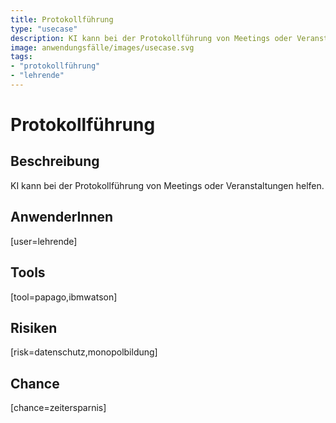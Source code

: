 ```yaml
---
title: Protokollführung
type: "usecase"
description: KI kann bei der Protokollführung von Meetings oder Veranstaltungen helfen.
image: anwendungsfälle/images/usecase.svg
tags:
- "protokollführung"
- "lehrende"
---
```


# Protokollführung

## Beschreibung

KI kann bei der Protokollführung von Meetings oder Veranstaltungen helfen.

## AnwenderInnen

[user=lehrende]


## Tools

[tool=papago,ibmwatson]


## Risiken

[risk=datenschutz,monopolbildung]


## Chance

[chance=zeitersparnis]
